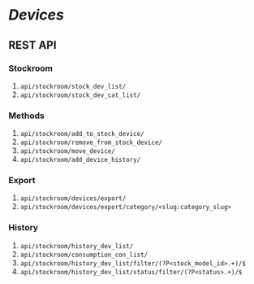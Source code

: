 # ***Devices***

## REST API

### Stockroom

1. ```api/stockroom/stock_dev_list/```
2. ```api/stockroom/stock_dev_cat_list/```

### Methods

1. ```api/stockroom/add_to_stock_device/```
2. ```api/stockroom/remove_from_stock_device/```
3. ```api/stockroom/move_device/```
4. ```api/stockroom/add_device_history/```

### Export

1. ```api/stockroom/devices/export/```
2. ```api/stockroom/devices/export/category/<slug:category_slug>```

### History

1. ```api/stockroom/history_dev_list/```
2. ```api/stockroom/consumption_con_list/```
3. ```api/stockroom/history_dev_list/filter/(?P<stock_model_id>.+)/$```
4. ```api/stockroom/history_dev_list/status/filter/(?P<status>.+)/$```
